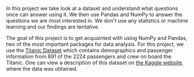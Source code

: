  
In this project we take look at a dataset and understand what questions once can answer using it.
We then use Pandas and NumPy to answer the questions we are most interested in. We don't use any statistics or machine learning and 
our findings are tentative.

The goal of this project is to get acquainted with using NumPy and Pandas, two of the most important packages for 
data analysis. For this project, we use the 
[Titanic Dataset](https://d17h27t6h515a5.cloudfront.net/topher/2016/September/57e9a84c_titanic-data/titanic-data.csv)
which contains demographics and passenger information from 891 of the 2224 passengers and crew on board the Titanic. 
One can view a description of this dataset on [the Kaggle website](https://www.kaggle.com/c/titanic/data), 
where the data was obtained.
